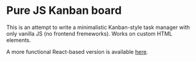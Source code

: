 # Pure JS Kanban board

This is an attempt to write a minimalistic Kanban-style task manager with only vanilla JS (no frontend fremeworks). Works on custom HTML elements.

A more functional React-based version is available [here](https://github.com/malisovm/mytasks_react).